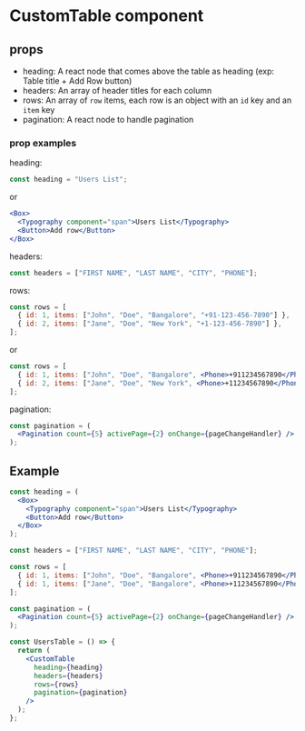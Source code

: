 # CustomTable component

## props

- heading: A react node that comes above the table as heading (exp: Table title + Add Row button)
- headers: An array of header titles for each column
- rows: An array of `row` items, each row is an object with an `id` key and an `item` key
- pagination: A react node to handle pagination

### prop examples

heading:

```jsx
const heading = "Users List";
```

or

```jsx
<Box>
  <Typography component="span">Users List</Typography>
  <Button>Add row</Button>
</Box>
```

headers:

```js
const headers = ["FIRST NAME", "LAST NAME", "CITY", "PHONE"];
```

rows:

```js
const rows = [
  { id: 1, items: ["John", "Doe", "Bangalore", "+91-123-456-7890"] },
  { id: 2, items: ["Jane", "Doe", "New York", "+1-123-456-7890"] },
];
```

or

```jsx
const rows = [
  { id: 1, items: ["John", "Doe", "Bangalore", <Phone>+911234567890</Phone>] },
  { id: 2, items: ["Jane", "Doe", "New York", <Phone>+11234567890</Phone>] },
];
```

pagination:

```jsx
const pagination = (
  <Pagination count={5} activePage={2} onChange={pageChangeHandler} />
);
```

## Example

```jsx
const heading = (
  <Box>
    <Typography component="span">Users List</Typography>
    <Button>Add row</Button>
  </Box>
);

const headers = ["FIRST NAME", "LAST NAME", "CITY", "PHONE"];

const rows = [
  { id: 1, items: ["John", "Doe", "Bangalore", <Phone>+911234567890</Phone>] },
  { id: 1, items: ["Jane", "Doe", "Bangalore", <Phone>+11234567890</Phone>] },
];

const pagination = (
  <Pagination count={5} activePage={2} onChange={pageChangeHandler} />
);

const UsersTable = () => {
  return (
    <CustomTable
      heading={heading}
      headers={headers}
      rows={rows}
      pagination={pagination}
    />
  );
};
```
